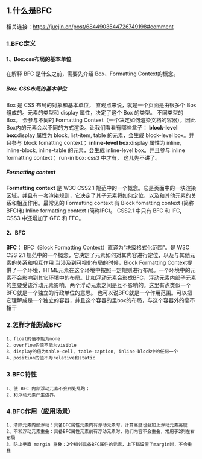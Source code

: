 ## 1.什么是BFC
相关连接：https://juejin.cn/post/6844903544726749198#comment

### 1.BFC定义
#### 1、Box:css布局的基本单位
在解释 BFC 是什么之前，需要先介绍 Box、Formatting Context的概念。
##### Box: CSS布局的基本单位
Box 是 CSS 布局的对象和基本单位， 直观点来说，就是一个页面是由很多个 Box 组成的。元素的类型和 display 属性，决定了这个 Box 的类型。 不同类型的 Box， 会参与不同的 Formatting Context（一个决定如何渲染文档的容器），因此Box内的元素会以不同的方式渲染。让我们看看有哪些盒子：
**block-level box**:display 属性为 block, list-item, table 的元素，会生成 block-level box。并且参与 block fomatting context；
**inline-level box**:display 属性为 inline, inline-block, inline-table 的元素，会生成 inline-level box。并且参与 inline formatting context；
run-in box: css3 中才有， 这儿先不讲了。
##### Formatting context
**Formatting context** 是 W3C CSS2.1 规范中的一个概念。它是页面中的一块渲染区域，并且有一套渲染规则，它决定了其子元素将如何定位，以及和其他元素的关系和相互作用。最常见的 Formatting context 有 Block fomatting context (简称BFC)和 Inline formatting context (简称IFC)。
CSS2.1 中只有 BFC 和 IFC, CSS3 中还增加了 GFC 和 FFC。
#### 2、BFC
**BFC**： BFC（Block Formatting Context）直译为“块级格式化范围”。是 W3C CSS 2.1 规范中的一个概念，它决定了元素如何对其内容进行定位，以及与其他元素的关系和相互作用
当涉及到可视化布局的时候，Block Formatting Context提供了一个环境，HTML元素在这个环境中按照一定规则进行布局。一个环境中的元素不会影响到其它环境中的布局。比如浮动元素会形成BFC，浮动元素内部子元素的主要受该浮动元素影响，两个浮动元素之间是互不影响的。这里有点类似一个BFC就是一个独立的行政单位的意思。
也可以说BFC就是一个作用范围。可以把它理解成是一个独立的容器，并且这个容器的里box的布局，与这个容器外的毫不相干

### 2.怎样才能形成BFC
    1、float的值不能为none
    2、overflow的值不能为visible
    3、display的值为table-cell, table-caption, inline-block中的任何一个
    4、position的值不为relative和static

### 3.BFC特性
    1、使 BFC 内部浮动元素不会到处乱跑；
    2、和浮动元素产生边界。

### 4.BFC作用（应用场景）
    1、清除元素内部浮动：具备BFC属性元素内有浮动元素时，计算高度也会加上浮动元素高度
    2、不和浮动元素重叠：具备BFC属性元素前有浮动元素时，他们内容不会重叠，常用于2列左右布局
    3、防止垂直 margin 重叠：2个相邻具备BFC属性的元素，上下都设置了margin时，不会重叠



